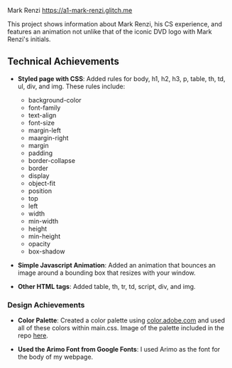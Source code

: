 Mark Renzi
https://a1-mark-renzi.glitch.me

This project shows information about Mark Renzi, his CS experience, and features an animation not unlike that of the iconic DVD logo with Mark Renzi's initials.

## Technical Achievements
- **Styled page with CSS**: 
Added rules for body, h1, h2, h3, p, table, th, td, ul, div, and img. These rules include:
    - background-color
    - font-family
    - text-align
    - font-size
    - margin-left
    - maargin-right
    - margin
    - padding
    - border-collapse
    - border
    - display
    - object-fit
    - position
    - top
    - left
    - width
    - min-width
    - height
    - min-height
    - opacity
    - box-shadow

- **Simple Javascript Animation**: 
Added an animation that bounces an image around a bounding box that resizes with your window.

- **Other HTML tags**: 
Added table, th, tr, td, script, div, and img.

### Design Achievements
- **Color Palette**:
Created a color palette using [color.adobe.com](https://color.adobe.com) and used all of these colors within main.css. Image of the palette included in the repo [here](palette.png).

- **Used the Arimo Font from Google Fonts**: 
I used Arimo as the font for the body of my webpage.
